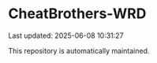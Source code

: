 # CheatBrothers-WRD

Last updated: 2025-06-08 10:31:27

This repository is automatically maintained.
